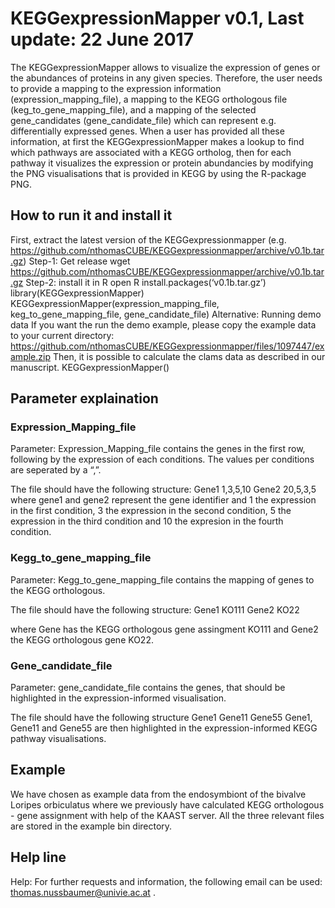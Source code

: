 # KEGGexpressionMapper v0.1, Last update: 22 June 2017
The KEGGexpressionMapper allows to visualize the expression of genes or the abundances of proteins in any given species. Therefore, the user needs to provide a mapping to the expression information (expression_mapping_file), a mapping to the KEGG orthologous file (keg_to_gene_mapping_file), and a mapping of the selected gene_candidates (gene_candidate_file) which can represent e.g. differentially expressed genes. When a user has provided all these information, at first the KEGGexpressionMapper makes a lookup to find which pathways are associated with a KEGG ortholog, then for each pathway it visualizes the expression or protein abundancies by modifying the PNG visualisations that is provided in KEGG by using the R-package PNG.

## How to run it and install it

First, extract the latest version of the KEGGexpressionmapper (e.g. https://github.com/nthomasCUBE/KEGGexpressionmapper/archive/v0.1b.tar.gz)
Step-1: Get release
wget https://github.com/nthomasCUBE/KEGGexpressionmapper/archive/v0.1b.tar.gz
Step-2: install it in R
open R
install.packages(‘v0.1b.tar.gz’)
library(KEGGexpressionMapper)
KEGGexpressionMapper(expression_mapping_file, keg_to_gene_mapping_file, gene_candidate_file)
Alternative: Running demo data
If you want the run the demo example, please copy the example data to your current directory: https://github.com/nthomasCUBE/KEGGexpressionmapper/files/1097447/example.zip
Then, it is possible to calculate the clams data as described in our manuscript.
KEGGexpressionMapper()


## Parameter explaination
### Expression_Mapping_file
Parameter: Expression_Mapping_file contains the genes in the first row, following by the expression of each conditions. The values per conditions are seperated by a “,”.

The file should have the following structure:
Gene1 1,3,5,10
Gene2 20,5,3,5
where gene1 and gene2 represent the gene identifier and 1 the expression in the first condition, 3 the expression in the second condition, 5 the expression in the third condition and 10 the expresion in the fourth condition.

### Kegg_to_gene_mapping_file
Parameter: Kegg_to_gene_mapping_file contains the mapping of genes to the KEGG orthologous.

The file should have the following structure:
Gene1 KO111
Gene2 KO22

where Gene has the KEGG orthologous gene assingment KO111 and Gene2 the KEGG orthologous gene KO22.

### Gene_candidate_file 
Parameter: gene_candidate_file contains the genes, that should be highlighted in the expression-informed visualisation.

The file should have the following structure
Gene1
Gene11
Gene55
Gene1, Gene11 and Gene55 are then highlighted in the expression-informed KEGG pathway visualisations.

## Example
We have chosen as example data from the endosymbiont of the bivalve Loripes orbiculatus where we previously have calculated KEGG orthologous - gene assignment with help of the KAAST server. 
All the three relevant files are stored in the example bin directory.

## Help line
Help:
For further requests and information, the following email can be used: thomas.nussbaumer@univie.ac.at .



